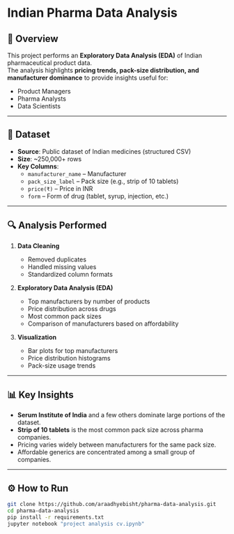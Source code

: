 # Indian Pharma Data Analysis  

## 📌 Overview  
This project performs an **Exploratory Data Analysis (EDA)** of Indian pharmaceutical product data.  
The analysis highlights **pricing trends, pack-size distribution, and manufacturer dominance** to provide insights useful for:  
- Product Managers  
- Pharma Analysts  
- Data Scientists  

---

## 📂 Dataset  
- **Source**: Public dataset of Indian medicines (structured CSV)  
- **Size**: ~250,000+ rows  
- **Key Columns**:  
  - `manufacturer_name` – Manufacturer  
  - `pack_size_label` – Pack size (e.g., strip of 10 tablets)  
  - `price(₹)` – Price in INR  
  - `form` – Form of drug (tablet, syrup, injection, etc.)  

---

## 🔍 Analysis Performed  
1. **Data Cleaning**  
   - Removed duplicates  
   - Handled missing values  
   - Standardized column formats  

2. **Exploratory Data Analysis (EDA)**  
   - Top manufacturers by number of products  
   - Price distribution across drugs  
   - Most common pack sizes  
   - Comparison of manufacturers based on affordability  

3. **Visualization**  
   - Bar plots for top manufacturers  
   - Price distribution histograms  
   - Pack-size usage trends  

---

## 📊 Key Insights  
- **Serum Institute of India** and a few others dominate large portions of the dataset.  
- **Strip of 10 tablets** is the most common pack size across pharma companies.  
- Pricing varies widely between manufacturers for the same pack size.  
- Affordable generics are concentrated among a small group of companies.  

---

## ⚙️ How to Run  
```bash
git clone https://github.com/araadhyebisht/pharma-data-analysis.git
cd pharma-data-analysis
pip install -r requirements.txt
jupyter notebook "project analysis cv.ipynb"
